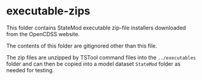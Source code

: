 # executable-zips

This folder contains StateMod executable zip-file installers downloaded from the OpenCDSS website.

The contents of this folder are gitignored other than this file.

The zip files are unzipped by TSTool command files into the `../executables` folder
and can then be copied into a model dataset `StateMod` folder as needed for testing.

